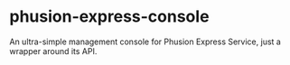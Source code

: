 # phusion-express-console
An ultra-simple management console for Phusion Express Service, just a wrapper around its API.
